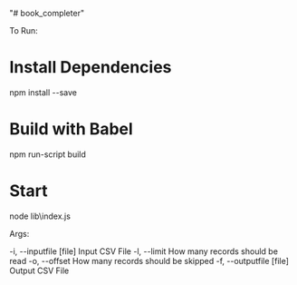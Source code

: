 "# book_completer" 

To Run:

# Install Dependencies
npm install --save

# Build with Babel
npm run-script build 

# Start

node lib\index.js

Args:

-i, --inputfile [file] Input CSV File
-l, --limit <n> How many records should be read
-o, --offset <n> How many records should be skipped
-f, --outputfile [file] Output CSV File
